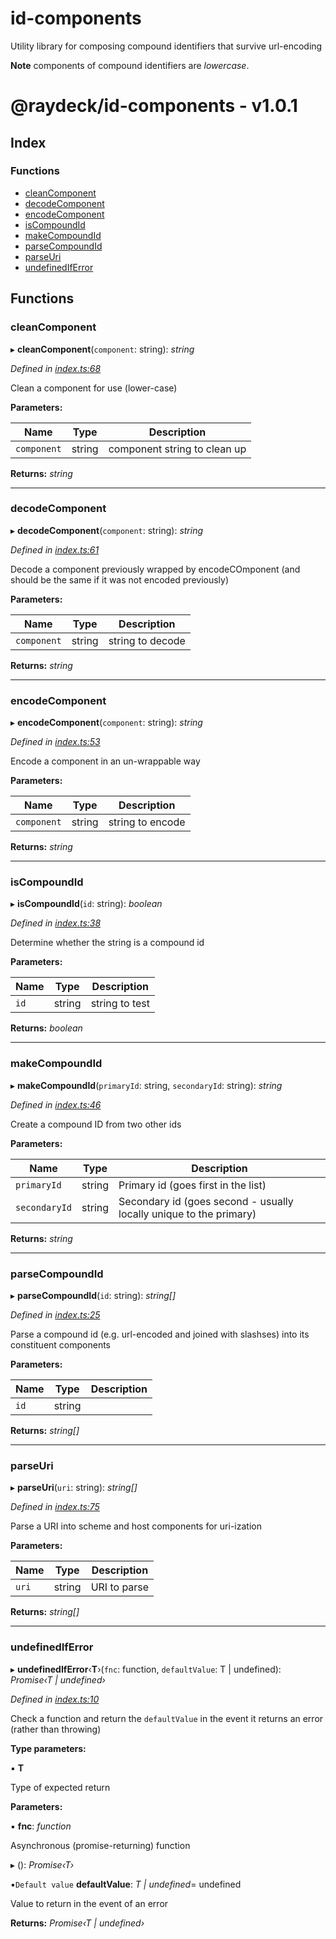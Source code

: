 
<a name="readmemd"></a>

# id-components

Utility library for composing compound identifiers that survive url-encoding

**Note** components of compound identifiers are _lowercase_.


<a name="_librarymd"></a>


# @raydeck/id-components - v1.0.1

## Index

### Functions

* [cleanComponent](#cleancomponent)
* [decodeComponent](#decodecomponent)
* [encodeComponent](#encodecomponent)
* [isCompoundId](#iscompoundid)
* [makeCompoundId](#makecompoundid)
* [parseCompoundId](#parsecompoundid)
* [parseUri](#parseuri)
* [undefinedIfError](#undefinediferror)

## Functions

###  cleanComponent

▸ **cleanComponent**(`component`: string): *string*

*Defined in [index.ts:68](https://github.com/rhdeck/id-components/blob/d80755a/src/index.ts#L68)*

Clean a component for use (lower-case)

**Parameters:**

Name | Type | Description |
------ | ------ | ------ |
`component` | string | component string to clean up  |

**Returns:** *string*

___

###  decodeComponent

▸ **decodeComponent**(`component`: string): *string*

*Defined in [index.ts:61](https://github.com/rhdeck/id-components/blob/d80755a/src/index.ts#L61)*

Decode a component previously wrapped by encodeCOmponent
(and should be the same if it was not encoded previously)

**Parameters:**

Name | Type | Description |
------ | ------ | ------ |
`component` | string | string to decode  |

**Returns:** *string*

___

###  encodeComponent

▸ **encodeComponent**(`component`: string): *string*

*Defined in [index.ts:53](https://github.com/rhdeck/id-components/blob/d80755a/src/index.ts#L53)*

Encode a component in an un-wrappable way

**Parameters:**

Name | Type | Description |
------ | ------ | ------ |
`component` | string | string to encode  |

**Returns:** *string*

___

###  isCompoundId

▸ **isCompoundId**(`id`: string): *boolean*

*Defined in [index.ts:38](https://github.com/rhdeck/id-components/blob/d80755a/src/index.ts#L38)*

Determine whether the string is a compound id

**Parameters:**

Name | Type | Description |
------ | ------ | ------ |
`id` | string | string to test  |

**Returns:** *boolean*

___

###  makeCompoundId

▸ **makeCompoundId**(`primaryId`: string, `secondaryId`: string): *string*

*Defined in [index.ts:46](https://github.com/rhdeck/id-components/blob/d80755a/src/index.ts#L46)*

Create a compound ID from two other ids

**Parameters:**

Name | Type | Description |
------ | ------ | ------ |
`primaryId` | string | Primary id (goes first in the list) |
`secondaryId` | string | Secondary id (goes second - usually locally unique to the primary)  |

**Returns:** *string*

___

###  parseCompoundId

▸ **parseCompoundId**(`id`: string): *string[]*

*Defined in [index.ts:25](https://github.com/rhdeck/id-components/blob/d80755a/src/index.ts#L25)*

Parse a compound id (e.g. url-encoded and joined with slashses) into its constituent components

**Parameters:**

Name | Type | Description |
------ | ------ | ------ |
`id` | string |   |

**Returns:** *string[]*

___

###  parseUri

▸ **parseUri**(`uri`: string): *string[]*

*Defined in [index.ts:75](https://github.com/rhdeck/id-components/blob/d80755a/src/index.ts#L75)*

Parse a URI into scheme and host components for uri-ization

**Parameters:**

Name | Type | Description |
------ | ------ | ------ |
`uri` | string | URI to parse  |

**Returns:** *string[]*

___

###  undefinedIfError

▸ **undefinedIfError**‹**T**›(`fnc`: function, `defaultValue`: T | undefined): *Promise‹T | undefined›*

*Defined in [index.ts:10](https://github.com/rhdeck/id-components/blob/d80755a/src/index.ts#L10)*

Check a function and return the `defaultValue` in the event it returns an error (rather than throwing)

**Type parameters:**

▪ **T**

Type of expected return

**Parameters:**

▪ **fnc**: *function*

Asynchronous (promise-returning) function

▸ (): *Promise‹T›*

▪`Default value`  **defaultValue**: *T | undefined*= undefined

Value to return in the event of an error

**Returns:** *Promise‹T | undefined›*
